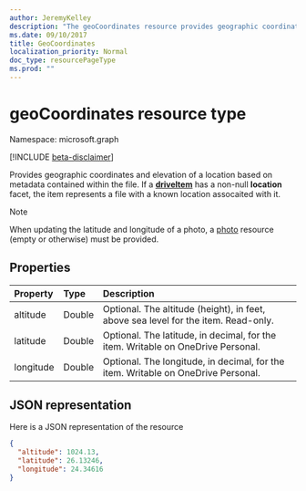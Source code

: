 ```yaml
---
author: JeremyKelley
description: "The geoCoordinates resource provides geographic coordinates and elevation of a location based on metadata contained within the file."
ms.date: 09/10/2017
title: GeoCoordinates
localization_priority: Normal
doc_type: resourcePageType
ms.prod: ""
---
```

# geoCoordinates resource type

Namespace: microsoft.graph

[!INCLUDE [beta-disclaimer](../../includes/beta-disclaimer.md)]

Provides geographic coordinates and elevation of a location based on metadata contained within the file.
If a [**driveItem**](driveitem.md) has a non-null **location** facet, the item represents a file with a known location assocaited with it.

> [!NOTE]
> When updating the latitude and longitude of a photo, a [photo](photo.md) resource (empty or otherwise) must be provided.

## Properties

| Property  | Type   | Description
|:----------|:-------|:--------------------------------------------------------
| altitude  | Double | Optional. The altitude (height), in feet,  above sea level for the item. Read-only.
| latitude  | Double | Optional. The latitude, in decimal, for the item. Writable on OneDrive Personal.
| longitude | Double | Optional. The longitude, in decimal, for the item. Writable on OneDrive Personal.

## JSON representation

Here is a JSON representation of the resource

<!-- {
  "blockType": "resource",
  "optionalProperties": [

  ],
  "@odata.type": "microsoft.graph.geoCoordinates"
}-->

```json
{
  "altitude": 1024.13,
  "latitude": 26.13246,
  "longitude": 24.34616
}
```

<!--
{
  "type": "#page.annotation",
  "description": "The location facet provides geographic location related properties for an item",
  "keywords": "location,geographic,item,onedrive",
  "section": "documentation",
  "tocPath": "Facets/Location",
  "suppressions": []
}
-->


